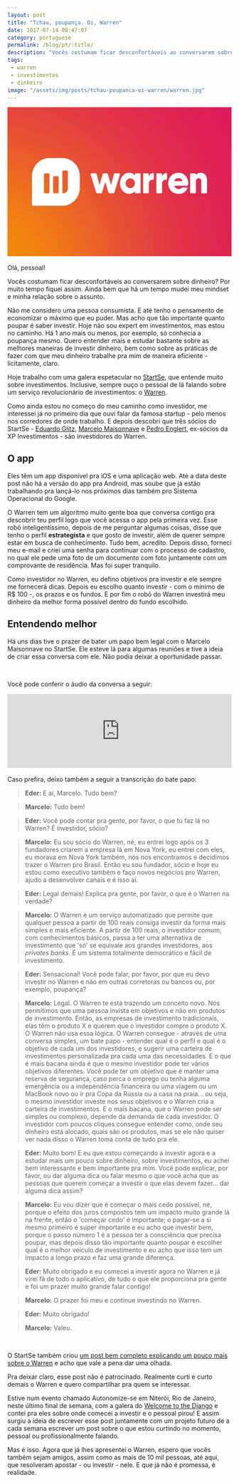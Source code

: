 ```yaml
---
layout: post
title: "Tchau, poupança. Oi, Warren"
date: 2017-07-14 08:47:07
category: portuguese
permalink: /blog/pt/:title/
description: "Vocês costumam ficar desconfortáveis ao conversarem sobre dinheiro? Por muito tempo fiquei assim. Ainda bem que há um tempo mudei meu mindset e minha relação sobre o assunto."
tags:
 - warren
 - investimentos
 - dinheiro
image: "/assets/img/posts/tchau-poupanca-oi-warren/warren.jpg"
---
```


![Warren Logo](/assets/img/posts/tchau-poupanca-oi-warren/warren.jpg)

Olá, pessoal!

Vocês costumam ficar desconfortáveis ao conversarem sobre dinheiro? Por muito tempo fiquei assim. Ainda bem que há um tempo mudei meu mindset e minha relação sobre o assunto.

Não me considero uma pessoa consumista. E até tenho o pensamento de economizar o máximo que eu puder. Mas acho que tão importante quanto poupar é saber investir. Hoje não sou expert em investimentos, mas estou no caminho. Há 1 ano mais ou menos, por exemplo, só conhecia a poupança mesmo. Quero entender mais e estudar bastante sobre as melhores maneiras de investir dinheiro, bem como sobre as práticas de fazer com que meu dinheiro trabalhe pra mim de maneira eficiente - licitamente, claro.

Hoje trabalho com uma galera espetacular no <a href="http://startse.com.br" target="_blank">StartSe</a>, que entende muito sobre investimentos. Inclusive, sempre ouço o pessoal de lá falando sobre um serviço revolucionário de investimentos: o <a href="https://oiwarren.com" target="_blank">Warren</a>.

Como ainda estou no começo do meu caminho como investidor, me interessei já no primeiro dia que ouvi falar da famosa startup - pelo menos nos corredores de onde trabalho. E depois descobri que três sócios do StartSe - <a href="https://www.linkedin.com/in/eduardoglitz/">Eduardo Glitz</a>, <a href="https://www.linkedin.com/in/marcelomaisonnave/" target="_blank">Marcelo Maisonnave</a> e <a href="https://www.linkedin.com/in/pedroenglert/" target="_blank">Pedro Englert</a>, ex-sócios da XP Investimentos - são investidores do Warren.

## O app

Eles têm um app disponível pra iOS e uma aplicação web. Até a data deste post não há a versão do app pra Android, mas soube que já estão trabalhando pra lançá-lo nos próximos dias também pro Sistema Operacional do Google.

O Warren tem um algoritmo muito gente boa que conversa contigo pra descobrir teu perfil logo que você acessa o app pela primeira vez. Esse robô inteligentíssimo, depois de me perguntar algumas coisas, disse que tenho o perfil **estrategista** e que gosto de investir, além de querer sempre estar em busca de conhecimento. Tudo bem, acredito. Depois disso, forneci meu e-mail e criei uma senha para continuar com o processo de cadastro, no qual ele pede uma foto de um documento com foto juntamente com um comprovante de residência. Mas foi super tranquilo.

Como investidor no Warren, eu defino objetivos pra investir e ele sempre me fornecerá dicas. Depois eu escolho quanto investir - com o mínimo de R$ 100 -, os prazos e os fundos. E por fim o robô do Warren investirá meu dinheiro da melhor forma possível dentro do fundo escolhido.

## Entendendo melhor

Há uns dias tive o prazer de bater um papo bem legal com o Marcelo Maisonnave no StartSe. Ele esteve lá para algumas reuniões e tive a ideia de criar essa conversa com ele. Não podia deixar a oportunidade passar.

<br>

Você pode conferir o áudio da conversa a seguir:

<iframe width="100%" height="166" scrolling="no" frameborder="no" src="https://w.soundcloud.com/player/?url=https%3A//api.soundcloud.com/tracks/332809384%3Fsecret_token%3Ds-gAPsY&amp;color=ff5500&amp;auto_play=false&amp;hide_related=false&amp;show_comments=true&amp;show_user=true&amp;show_reposts=false"></iframe>

<br>

Caso prefira, deixo também a seguir a transcrição do bate papo:

> **Eder:** E aí, Marcelo. Tudo bem?

> **Marcelo:** Tudo bem!

> **Eder:** Você pode contar pra gente, por favor, o que tu faz lá no Warren? É investidor, sócio?

> **Marcelo:** Eu sou sócio do Warren, né, eu entrei logo após os 3 fundadores criarem a empresa lá em Nova York, eu entrei com eles, eu morava em Nova York também, nós nos encontramos e decidimos trazer o Warren pro Brasil. Então eu sou fundador, sócio e hoje eu estou como executivo também e faço novos negócios pro Warren, ajudo a desenvolver canais e é isso aí.

> **Eder:** Legal demais! Explica pra gente, por favor, o que é o Warren na verdade?

> **Marcelo:** O Warren é um serviço automatizado que permite que qualquer pessoa a partir de 100 reais consiga investir da forma mais simples e mais eficiente. A partir de 100 reais, o investidor comum, com conhecimentos básicos, passa a ter uma alternativa de investimento que 'só' se equivale aos grandes investidores, aos *privates banks*. É um sistema totalmente democrático e fácil de investimento.

> **Eder:** Sensacional! Você pode falar, por favor, por que eu devo investir no Warren e não em outras corretoras ou bancos ou, por exemplo, poupança?

> **Marcelo:** Legal. O Warren te está trazendo um conceito novo. Nós permitimos que uma pessoa invista em objetivos e não em produtos de investimento. Então, as empresas de investimento tradicionais, elas têm o produto X e querem que o investidor compre o produto X. O Warren não usa essa lógica. O Warren consegue - através de uma conversa simples, um bate papo - entender qual é o perfil e qual é o objetivo de cada um dos investidores, e sugerir uma carteira de investimentos personalizada pra cada uma das necessidades. E o que é mais bacana ainda é que o mesmo investidor pode ter vários objetivos diferentes. Você pode ter um objetivo que é manter uma reserva de segurança, caso perca o emprego ou tenha alguma emergência ou a independência financeira ou uma viagem ou um MacBook novo ou ir pra Copa da Rússia ou a casa na praia... ou seja, o mesmo investidor investe nos seus objetivos e o Warren cria a carteira de investimentos. E o mais bacana, que o Warren pode ser simples ou complexo, depende da demanda de cada investidor. O investidor com poucos cliques consegue entender como, onde seu dinheiro está alocado, quais são os produtos, mas se ele não quiser ver nada disso o Warren toma conta de tudo pra ele.

> **Eder:** Muito bom! E eu que estou começando a investir agora e a estudar mais um pouco sobre dinheiro, sobre investimentos, eu achei bem interessante e bem importante pra mim.
Você pode explicar, por favor, ou dar alguma dica ou falar mesmo o que você acha que as pessoas que querem começar a investir o que elas devem fazer... dar alguma dica assim?

> **Marcelo:** Eu vou dizer que é começar o mais cedo possível, né, porque o efeito dos juros compostos tem um impacto muito grande lá na frente, então o 'começar cedo' é importante; o pagar-se a si mesmo primeiro é super importante e eu acho que investir bem, porque o passo número 1 é a pessoa ter a consciência que precisa poupar, mas depois disso tão importante quanto poupar é escolher qual é o melhor veículo de investimento e eu acho que isso tem um impacto a longo prazo e faz uma grande diferença.

> **Eder:** Muito obrigado e eu comecei a investir agora no Warren e já virei fã de todo o aplicativo, de tudo o que ele proporciona pra gente e foi um prazer muito grande falar contigo!

> **Marcelo:** O prazer foi meu e continue investindo no Warren.

> **Eder:** Muito obrigado!

> **Marcelo:** Valeu.

<br>

O StartSe também criou <a href="https://conteudo.startse.com.br/startups/isabela/estudo-de-caso-warren/">um post bem completo explicando um pouco mais sobre o Warren</a> e acho que vale a pena dar uma olhada.

Pra deixar claro, esse post não é patrocinado. Realmente curti e curto demais o Warren e quero compartilhar pra quem se interessar.

Estive num evento chamado Autonomize-se em Niterói, Rio de Janeiro, neste último final de semana, com a galera do <a href="http://welcometothedjango.com.br">Welcome to the Django</a> e contei pra eles sobre onde comecei a investir e o pessoal pirou! E assim surgiu a ideia de escrever esse post juntamente com um projeto futuro de a cada semana escrever um post sobre o que estou curtindo no momento, pessoal ou profissionalmente falando.

Mas é isso. Agora que já lhes apresentei o Warren, espero que vocês também sejam amigos, assim como as mais de 10 mil pessoas, até aqui, que resolveram apostar - ou investir - nele. E que já não é promessa, é realidade.
